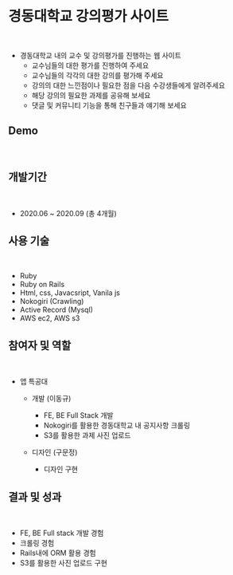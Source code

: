 # 경동대학교 강의평가 사이트
</br>

- 경동대학교 내의 교수 및 강의평가를 진행하는 웹 사이트
    - 교수님들의 대한 평가를 진행하여 주세요
    - 교수님들의 각각의 대한 강의를 평가해 주세요
    - 강의의 대한 느낀점이나 필요한 점을 다음 수강생들에게 알려주세요
    - 해당 강의의 필요한 과제를 공유해 보세요
    - 댓글 및 커뮤니티 기능을 통해 친구들과 얘기해 보세요

## Demo
</br>

## 개발기간
</br>

- 2020.06 ~ 2020.09 (총 4개월)

## 사용 기술
</br>

- Ruby
- Ruby on Rails
- Html, css, Javacsript, Vanila js
- Nokogiri (Crawling)
- Active Record (Mysql)
- AWS ec2, AWS s3

## 참여자 및 역할
</br>

- 앱 특공대 
    - 개발 (이동규)
        - FE, BE Full Stack 개발
        - Nokogiri를 활용한 경동대학교 내 공지사항 크롤링
        - S3를 활용한 과제 사진 업로드

    - 디자인 (구문정)
        - 디자인 구현

## 결과 및 성과
</br>

- FE, BE Full stack 개발 경험
- 크롤링 경험
- Rails내에 ORM 활용 경험
- S3를 활용한 사진 업로드 구현